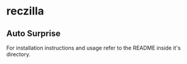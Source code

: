 # reczilla

## Auto Surprise

For installation instructions and usage refer to the README inside it's directory.
